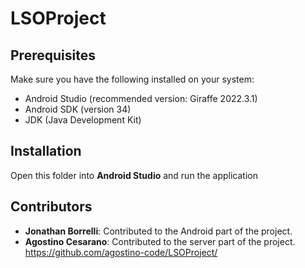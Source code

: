 # LSOProject

## Prerequisites

Make sure you have the following installed on your system:

* Android Studio (recommended version: Giraffe 2022.3.1)
* Android SDK (version 34)
* JDK (Java Development Kit)

## Installation

Open this folder into **Android Studio** and run the application

## Contributors

- **Jonathan Borrelli**: Contributed to the Android part of the project.
- **Agostino Cesarano**: Contributed to the server part of the project. https://github.com/agostino-code/LSOProject/
